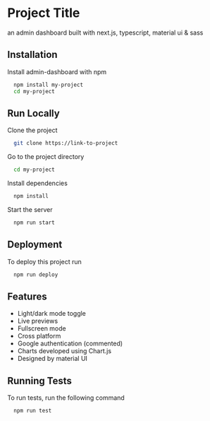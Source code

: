 
# Project Title

an admin dashboard built with next.js, typescript, material ui & sass



## Installation

Install admin-dashboard with npm

```bash
  npm install my-project
  cd my-project
```
    
## Run Locally

Clone the project

```bash
  git clone https://link-to-project
```

Go to the project directory

```bash
  cd my-project
```

Install dependencies

```bash
  npm install
```

Start the server

```bash
  npm run start
```


## Deployment

To deploy this project run

```bash
  npm run deploy
```


## Features

- Light/dark mode toggle
- Live previews
- Fullscreen mode
- Cross platform
- Google authentication (commented)
- Charts developed using Chart.js
- Designed by material UI


## Running Tests

To run tests, run the following command

```bash
  npm run test
```

